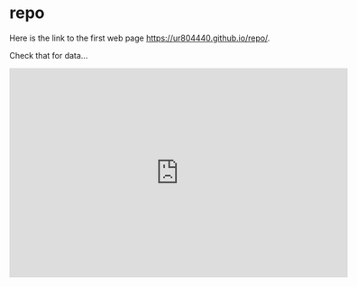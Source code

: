 # repo
Here is the link to the first web page https://ur804440.github.io/repo/.

Check that for data...
<iframe width="600" height="371" seamless frameborder="0" scrolling="no" src="https://docs.google.com/spreadsheets/d/e/2PACX-1vTsbjRCCYzpCVS8uZD9PIt34FUwlonX4R1HFQrNf0cJzyvDPI28ekUSzqKI9u-ByLrY82s1aCJ9bvBH/pubchart?oid=1790330843&amp;format=interactive"></iframe>
